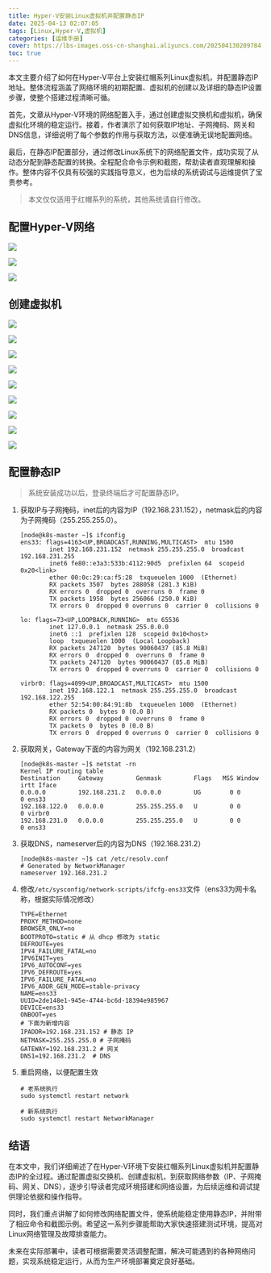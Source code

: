 ```yaml
---
title: Hyper-V安装Linux虚拟机并配置静态IP
date: 2025-04-13 02:07:05
tags: [Linux,Hyper-V,虚拟机]
categories: [运维手册]
cover: https://lbs-images.oss-cn-shanghai.aliyuncs.com/202504130209784.png
toc: true
---
```


本文主要介绍了如何在Hyper-V平台上安装红帽系列Linux虚拟机，并配置静态IP地址。整体流程涵盖了网络环境的初期配置、虚拟机的创建以及详细的静态IP设置步骤，使整个搭建过程清晰可循。

首先，文章从Hyper-V环境的网络配置入手，通过创建虚拟交换机和虚拟机，确保虚拟化环境的稳定运行。接着，作者演示了如何获取IP地址、子网掩码、网关和DNS信息，详细说明了每个参数的作用与获取方法，以便准确无误地配置网络。

最后，在静态IP配置部分，通过修改Linux系统下的网络配置文件，成功实现了从动态分配到静态配置的转换。全程配合命令示例和截图，帮助读者直观理解和操作。整体内容不仅具有较强的实践指导意义，也为后续的系统调试与运维提供了宝贵参考。

<!-- more -->

> 本文仅仅适用于红帽系列的系统，其他系统请自行修改。

配置Hyper-V网络
---

![](https://lbs-images.oss-cn-shanghai.aliyuncs.com/202504130211107.png)

![](https://lbs-images.oss-cn-shanghai.aliyuncs.com/202504130214555.png)

![](https://lbs-images.oss-cn-shanghai.aliyuncs.com/202504130213595.png)

创建虚拟机
---

![](https://lbs-images.oss-cn-shanghai.aliyuncs.com/202504130216406.png)

![](https://lbs-images.oss-cn-shanghai.aliyuncs.com/202504130216794.png)

![](https://lbs-images.oss-cn-shanghai.aliyuncs.com/202504130217034.png)

![](https://lbs-images.oss-cn-shanghai.aliyuncs.com/202504130217609.png)

![](https://lbs-images.oss-cn-shanghai.aliyuncs.com/202504130218817.png)

![](https://lbs-images.oss-cn-shanghai.aliyuncs.com/202504130219857.png)

![](https://lbs-images.oss-cn-shanghai.aliyuncs.com/202504130220441.png)

![](https://lbs-images.oss-cn-shanghai.aliyuncs.com/202504130220261.png)

![](https://lbs-images.oss-cn-shanghai.aliyuncs.com/202504130221911.png)

配置静态IP
---

> 系统安装成功以后，登录终端后才可配置静态IP。

1. 获取IP与子网掩码，inet后的内容为IP（192.168.231.152），netmask后的内容为子网掩码（255.255.255.0）。

    ```shell
    [node@k8s-master ~]$ ifconfig
    ens33: flags=4163<UP,BROADCAST,RUNNING,MULTICAST>  mtu 1500
            inet 192.168.231.152  netmask 255.255.255.0  broadcast 192.168.231.255
            inet6 fe80::e3a3:533b:4112:90d5  prefixlen 64  scopeid 0x20<link>
            ether 00:0c:29:ca:f5:28  txqueuelen 1000  (Ethernet)
            RX packets 3507  bytes 288058 (281.3 KiB)
            RX errors 0  dropped 0  overruns 0  frame 0
            TX packets 1958  bytes 256066 (250.0 KiB)
            TX errors 0  dropped 0 overruns 0  carrier 0  collisions 0
     
    lo: flags=73<UP,LOOPBACK,RUNNING>  mtu 65536
            inet 127.0.0.1  netmask 255.0.0.0
            inet6 ::1  prefixlen 128  scopeid 0x10<host>
            loop  txqueuelen 1000  (Local Loopback)
            RX packets 247120  bytes 90060437 (85.8 MiB)
            RX errors 0  dropped 0  overruns 0  frame 0
            TX packets 247120  bytes 90060437 (85.8 MiB)
            TX errors 0  dropped 0 overruns 0  carrier 0  collisions 0
     
    virbr0: flags=4099<UP,BROADCAST,MULTICAST>  mtu 1500
            inet 192.168.122.1  netmask 255.255.255.0  broadcast 192.168.122.255
            ether 52:54:00:84:91:8b  txqueuelen 1000  (Ethernet)
            RX packets 0  bytes 0 (0.0 B)
            RX errors 0  dropped 0  overruns 0  frame 0
            TX packets 0  bytes 0 (0.0 B)
            TX errors 0  dropped 0 overruns 0  carrier 0  collisions 0
    ```
   
2. 获取网关，Gateway下面的内容为网关（192.168.231.2）

    ```shell
    [node@k8s-master ~]$ netstat -rn
    Kernel IP routing table
    Destination     Gateway         Genmask         Flags   MSS Window  irtt Iface
    0.0.0.0         192.168.231.2   0.0.0.0         UG        0 0          0 ens33
    192.168.122.0   0.0.0.0         255.255.255.0   U         0 0          0 virbr0
    192.168.231.0   0.0.0.0         255.255.255.0   U         0 0          0 ens33
    ```
   
3. 获取DNS，nameserver后的内容为DNS（192.168.231.2）

    ```shell
    [node@k8s-master ~]$ cat /etc/resolv.conf
    # Generated by NetworkManager
    nameserver 192.168.231.2
    ```

4. 修改`/etc/sysconfig/network-scripts/ifcfg-ens33`文件（ens33为网卡名称，根据实际情况修改）

    ```
    TYPE=Ethernet
    PROXY_METHOD=none
    BROWSER_ONLY=no
    BOOTPROTO=static # 从 dhcp 修改为 static
    DEFROUTE=yes
    IPV4_FAILURE_FATAL=no
    IPV6INIT=yes
    IPV6_AUTOCONF=yes
    IPV6_DEFROUTE=yes
    IPV6_FAILURE_FATAL=no
    IPV6_ADDR_GEN_MODE=stable-privacy
    NAME=ens33
    UUID=2de148e1-945e-4744-bc6d-18394e985967
    DEVICE=ens33
    ONBOOT=yes
    # 下面为新增内容
    IPADDR=192.168.231.152 # 静态 IP
    NETMASK=255.255.255.0 # 子网掩码
    GATEWAY=192.168.231.2 # 网关
    DNS1=192.168.231.2  # DNS
    ```

5. 重启网络，以便配置生效

   ```shell
   # 老系统执行
   sudo systemctl restart network
   
   # 新系统执行
   sudo systemctl restart NetworkManager
   ```

结语
---

在本文中，我们详细阐述了在Hyper-V环境下安装红帽系列Linux虚拟机并配置静态IP的全过程。通过配置虚拟交换机、创建虚拟机，到获取网络参数（IP、子网掩码、网关、DNS），逐步引导读者完成环境搭建和网络设置，为后续运维和调试提供理论依据和操作指导。

同时，我们重点讲解了如何修改网络配置文件，使系统能稳定使用静态IP，并附带了相应命令和截图示例。希望这一系列步骤能帮助大家快速搭建测试环境，提高对Linux网络管理及故障排查能力。

未来在实际部署中，读者可根据需要灵活调整配置，解决可能遇到的各种网络问题，实现系统稳定运行，从而为生产环境部署奠定良好基础。